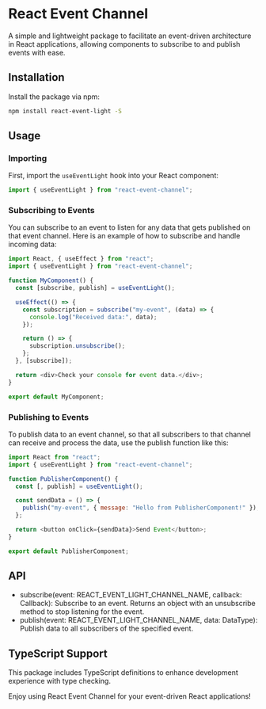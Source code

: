 # React Event Channel

A simple and lightweight package to facilitate an event-driven architecture in React applications, allowing components to subscribe to and publish events with ease.

## Installation

Install the package via npm:

```bash
npm install react-event-light -S
```

## Usage

### Importing

First, import the `useEventLight` hook into your React component:

```javascript
import { useEventLight } from "react-event-channel";
```

### Subscribing to Events

You can subscribe to an event to listen for any data that gets published on that event channel. Here is an example of how to subscribe and handle incoming data:

```javascript
import React, { useEffect } from "react";
import { useEventLight } from "react-event-channel";

function MyComponent() {
  const [subscribe, publish] = useEventLight();

  useEffect(() => {
    const subscription = subscribe("my-event", (data) => {
      console.log("Received data:", data);
    });

    return () => {
      subscription.unsubscribe();
    };
  }, [subscribe]);

  return <div>Check your console for event data.</div>;
}

export default MyComponent;
```

### Publishing to Events

To publish data to an event channel, so that all subscribers to that channel can receive and process the data, use the publish function like this:

```javascript
import React from "react";
import { useEventLight } from "react-event-channel";

function PublisherComponent() {
  const [, publish] = useEventLight();

  const sendData = () => {
    publish("my-event", { message: "Hello from PublisherComponent!" });
  };

  return <button onClick={sendData}>Send Event</button>;
}

export default PublisherComponent;
```

## API

- subscribe(event: REACT_EVENT_LIGHT_CHANNEL_NAME, callback: Callback): Subscribe to an event. Returns an object with an unsubscribe method to stop listening for the event.
- publish(event: REACT_EVENT_LIGHT_CHANNEL_NAME, data: DataType): Publish data to all subscribers of the specified event.

## TypeScript Support

This package includes TypeScript definitions to enhance development experience with type checking.

Enjoy using React Event Channel for your event-driven React applications!
